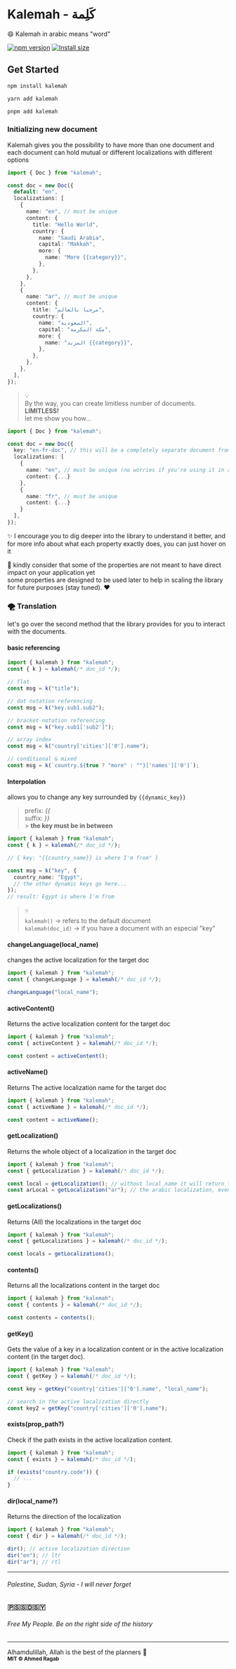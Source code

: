 # Kalemah - كَلِمة

😄 Kalemah in arabic means "word"

[![npm version](https://img.shields.io/badge/NPM_Home_Page-orange)](https://www.npmjs.com/package/kalemah)
[![Install size](https://packagephobia.com/badge?p=kalemah)](https://packagephobia.com/result?p=kalemah)

## Get Started

```bash [npm]
npm install kalemah
```

```bash [yarn]
yarn add kalemah
```

```bash [pnpm]
pnpm add kalemah
```

### Initializing new document

Kalemah gives you the possibility to have more than one document and each document can hold mutual or different localizations with different options

```ts
import { Doc } from "kalemah";

const doc = new Doc({
  default: "en",
  localizations: [
    {
      name: "en", // must be unique
      content: {
        title: "Hello World",
        country: {
          name: "Saudi Arabia",
          capital: "Makkah",
          more: {
            name: "More {{category}}",
          },
        },
      },
    },
    {
      name: "ar", // must be unique
      content: {
        title: "مرحبا بالعالم",
        country: {
          name: "السعودية",
          capital: "مكة المكرمة",
          more: {
            name: "المزيد {{category}}",
          },
        },
      },
    },
  ],
});
```

> 💡 <br />
> By the way, you can create limitless number of documents. **LIMITLESS!** <br />
> let me show you how...

```ts
import { Doc } from "kalemah";

const doc = new Doc({
  key: "en-fr-doc", // this will be a completely separate document from the default one
  localizations: [
    {
      name: "en", // must be unique (no worries if you're using it in anther document)
      content: {...}
    },
    {
      name: "fr", // must be unique
      content: {...}
    }
  ],
});
```

✨ I encourage you to dig deeper into the library to understand it better, and for more info about what each property exactly does, you can just hover on it
<br />

🍄 kindly consider that some of the properties are not meant to have direct impact on your application yet<br />
some properties are designed to be used later to help in scaling the library for future purposes (stay tuned). ❤️

### 🌪️ Translation

let's go over the second method that the library provides for you to interact with the documents. <br />

#### basic referencing

```ts
import { kalemah } from "kalemah";
const { k } = kalemah(/* doc_id */);

// flat
const msg = k("title");

// dot notation referencing
const msg = k("key.sub1.sub2");

// bracket notation referencing
const msg = k("key.sub1['sub2']");

// array index
const msg = k("country['cities']['0'].name");

// conditional & mixed
const msg = k(`country.${true ? "more" : ""}['names']['0']`);
```

#### Interpolation

allows you to change any key surrounded by `{{dynamic_key}}`

> prefix: _{{_ <br />
> suffix: _}}_ <br /> > **the key must be in between**

```ts
import { kalemah } from "kalemah";
const { k } = kalemah(/* doc_id */);

// { key: "{{country_name}} is where I'm from" }

const msg = k("key", {
  country_name: "Egypt",
  // the other dynamic keys go here...
});
// result: Egypt is where I'm from
```

> 🀄️ <br />
> `kalemah()` -> refers to the default document <br />
> `kalemah(doc_id)` -> if you have a document with an especial "key"

#### changeLanguage(local_name)

changes the active localization for the target doc

```ts
import { kalemah } from "kalemah";
const { changeLanguage } = kalemah(/* doc_id */);

changeLanguage("local_name");
```

#### activeContent()

Returns the active localization content for the target doc

```ts
import { kalemah } from "kalemah";
const { activeContent } = kalemah(/* doc_id */);

const content = activeContent();
```

#### activeName()

Returns The active localization name for the target doc

```ts
import { kalemah } from "kalemah";
const { activeName } = kalemah(/* doc_id */);

const content = activeName();
```

#### getLocalization()

Returns the whole object of a localization in the target doc

```ts
import { kalemah } from "kalemah";
const { getLocalization } = kalemah(/* doc_id */);

const local = getLocalization(); // without local_name it will return the active localization
const arLocal = getLocalization("ar"); // the arabic localization, even if it's not the active one
```

#### getLocalizations()

Returns (All) the localizations in the target doc

```ts
import { kalemah } from "kalemah";
const { getLocalizations } = kalemah(/* doc_id */);

const locals = getLocalizations();
```

#### contents()

Returns all the localizations content in the target doc

```ts
import { kalemah } from "kalemah";
const { contents } = kalemah(/* doc_id */);

const contents = contents();
```

#### getKey()

Gets the value of a key in a localization content or in the active localization content (in the target doc).

```ts
import { kalemah } from "kalemah";
const { getKey } = kalemah(/* doc_id */);

const key = getKey("country['cities']['0'].name", "local_name");

// search in the active localization directly
const key2 = getKey("country['cities']['0'].name");
```

#### exists(prop_path?)

Check if the path exists in the active localization content.

```ts
import { kalemah } from "kalemah";
const { exists } = kalemah(/* doc_id */);

if (exists("country.code")) {
  // ...
}
```

#### dir(local_name?)

Returns the direction of the localization

```ts
import { kalemah } from "kalemah";
const { dir } = kalemah(/* doc_id */);

dir(); // active localization direction
dir("en"); // ltr
dir("ar"); // rtl
```

---

###### Palestine, Sudan, Syria - I will never forget

<h3>
🇵🇸🇸🇩🇸🇾
</h3>

###### Free My People. Be on the right side of the history

---

Alhamdulillah, Allah is the best of the planners 💚️ <br />
<strong><small>MIT © Ahmed Ragab</small></strong>
